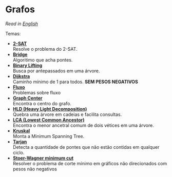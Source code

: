 # Grafos

_Read in [English](README.en.md)_

Temas:

- [**2-SAT**](2-SAT)  
  Resolve o problema do 2-SAT.
- [**Bridge**](Bridge)  
  Algoritimo que acha pontes.
- [**Binary Lifting**](Binary%20Lifting)  
  Busca por antepassados em uma árvore.
- [**Dijkstra**](Dijkstra)  
  Caminho mínimo de 1 para todos. **SEM PESOS NEGATIVOS**
- [**Fluxo**](Fluxo)  
  Problemas sobre fluxo
- [**Graph Center**](Graph%20Center)  
  Encontra o centro do grafo.
- [**HLD (Heavy Light Decomposition)**](HLD)  
  Quebra uma árvore em cadeias e facilita consultas.
- [**LCA (Lowest Common Ancestor)**](LCA)  
  Encontra o menor ancetral comum de dois vétices em uma árvore.
- [**Kruskal**](Kruskal)  
  Monta a Minimum Spanning Tree.
- [**Tarjan**](Tarjan)  
  Detecta a quantidade de pontes que não estão contidas em qualquer ciclo.
- [**Stoer-Wagner minimum cut**](Stoer–Wagner%20minimum%20cut)  
  Resolver o problema de corte mínimo em gráficos não direcionados com pesos não negativos
